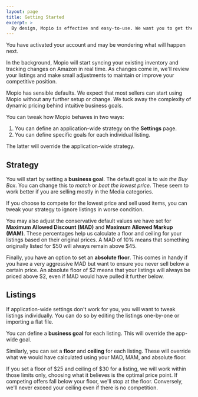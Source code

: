 ```yaml
---
layout: page
title: Getting Started
excerpt: >
  By design, Mopio is effective and easy-to-use. We want you to get the best out of the app from the moment you sign up.
---
```


You have activated your account and may be wondering what will happen next.

In the background, Mopio will start syncing your existing inventory and tracking changes on Amazon in real time. As changes come in, we'll review your listings and make small adjustments to maintain or improve your competitive position.

Mopio has sensible defaults. We expect that most sellers can start using Mopio without any further setup or change. We tuck away the complexity of dynamic pricing behind intuitive business goals.

You can tweak how Mopio behaves in two ways:

1. You can define an application-wide strategy on the **Settings** page.
2. You can define specific goals for each individual listing.

The latter will override the application-wide strategy.


## Strategy

You will start by setting a **business goal**. The default goal is to *win the Buy Box*. You can change this to *match* or *beat the lowest price*. These seem to work better if you are selling mostly in the Media categories.

If you choose to compete for the lowest price and sell used items, you can tweak your strategy to ignore listings in worse condition.

You may also adjust the conservative default values we have set for **Maximum Allowed Discount (MAD)** and **Maximum Allowed Markup (MAM)**. These percentages help us calculate a floor and ceiling for your listings based on their original prices. A MAD of 10% means that something originally listed for $50 will always remain above $45.

Finally, you have an option to set an **absolute floor**. This comes in handy if you have a very aggressive MAD but want to ensure you never sell below a certain price. An absolute floor of $2 means that your listings will always be priced above $2, even if MAD would have pulled it further below.

## Listings

If application-wide settings don't work for you, you will want to tweak listings individually. You can do so by editing the listings one-by-one or importing a flat file.

You can define a **business goal** for each listing. This will override the app-wide goal.

Similarly, you can set a **floor** and **ceiling** for each listing. These will override what we would have calculated using your MAD, MAM, and absolute floor.

If you set a floor of $25 and ceiling of $30 for a listing, we will work within those limits only, choosing what it believes is the optimal price point. If competing offers fall below your floor, we'll stop at the floor. Conversely, we'll never exceed your ceiling even if there is no competition.

